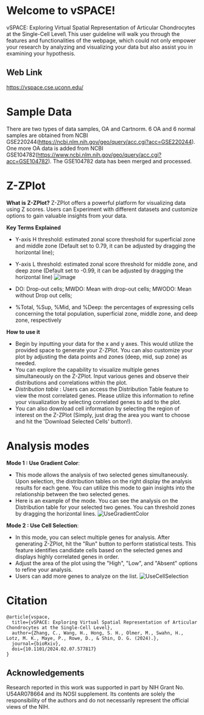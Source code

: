 # Welcome to vSPACE!
vSPACE: Exploring Virtual Spatial Representation of Articular Chondrocytes at the Single-Cell Level\\
This user guideline will walk you through the features and functionalities of the webpage, which could not only empower your research by analyzing and visualizing your data but also assist you in examining your hypothesis.

## Web Link
https://vspace.cse.uconn.edu/

# Sample Data
There are two types of data samples, OA and Cartnorm. 6 OA and 6 normal samples are obtained from NCBI GSE220244(https://ncbi.nlm.nih.gov/geo/query/acc.cgi?acc=GSE220244). One more OA data is added from NCBI GSE104782(https://www.ncbi.nlm.nih.gov/geo/query/acc.cgi?acc=GSE104782). The GSE104782 data has been merged and processed.

# Z-ZPlot 
**What is Z-ZPlot?**
Z-ZPlot offers a powerful platform for visualizing data using Z scores. Users can Experiment with different datasets and customize options to gain valuable insights from your data.

**Key Terms Explained**
- Y-axis H threshold: estimated zonal score threshold for superficial zone and middle zone (Default set to 0.79, it can be adjusted by dragging the horizontal line);
- Y-axis L threshold: estimated zonal score threshold for middle zone, and deep zone (Default set to -0.99, it can be adjusted by dragging the horizontal line)
![image](https://github.com/zhacheny/vSPACE/assets/17793217/6c621bb5-26b6-4bd0-a5ad-e534ad5487cb)

- DO: Drop-out cells; MWDO: Mean with drop-out cells; MWODO: Mean without Drop out cells;
- %Total, %Sup, %Mid, and %Deep: the percentages of expressing cells concerning the total population, superficial zone, middle zone, and deep zone, respectively

**How to use it**
- Begin by inputting your data for the x and y axes. This would utilize the provided space to generate your Z-ZPlot. You can also customize your plot by adjusting the data points and zones (deep, mid, sup zone) as needed.
- You can explore the capability to visualize multiple genes simultaneously on the Z-ZPlot. Input various genes and observe their distributions and correlations within the plot.
- *Distribution table* : Users can access the Distribution Table feature to view the most correlated genes. Please utilize this information to refine your visualization by selecting correlated genes to add to the plot.
- You can also download cell information by selecting the region of interest on the Z-ZPlot (Simply, just drag the area you want to choose and hit the 'Download Selected Cells' button!). 

# Analysis modes
**Mode 1 : Use Gradient Color**:
- This mode allows the analysis of two selected genes simultaneously. Upon selection, the distribution tables on the right display the analysis results for each gene. You can utilize this mode to gain insights into the relationship between the two selected genes.
- Here is an example of the mode. You can see the analysis on the Distribution table for your selected two genes. You can threshold zones by dragging the horizontal lines. 
![UseGradientColor](https://github.com/zhacheny/vSPACE/assets/163660925/7f64a7ed-04b4-4db2-86d3-a5f79bf9cd7d)

**Mode 2 : Use Cell Selection**:
- In this mode, you can select multiple genes for analysis. After generating Z-ZPlot, hit the "Run" button to perform statistical tests. This feature identifies candidate cells based on the selected genes and displays highly correlated genes in order.
- Adjust the area of the plot using the "High", "Low", and "Absent" options to refine your analysis.
- Users can add more genes to analyze on the list. 
![UseCellSelection](https://github.com/zhacheny/vSPACE/assets/163660925/f9b38143-ba25-4bd7-86d5-cb9e8cffc8f9)

# Citation

```
@article{vspace,
  title={vSPACE: Exploring Virtual Spatial Representation of Articular Chondrocytes at the Single-Cell Level},
  author={Zhang, C., Wang, H., Hong, S. H., Olmer, M., Swahn, H., Lotz, M. K., Maye, P., Rowe, D., & Shin, D. G. (2024).},
  journal={bioRxiv},
  doi={10.1101/2024.02.07.577817}
}
```



## Acknowledgements
Research reported in this work was supported in part by NIH Grant No. U54AR078664 and its NOSI supplement. Its contents are solely the responsibility of the authors and do not necessarily represent the official views of the NIH.
